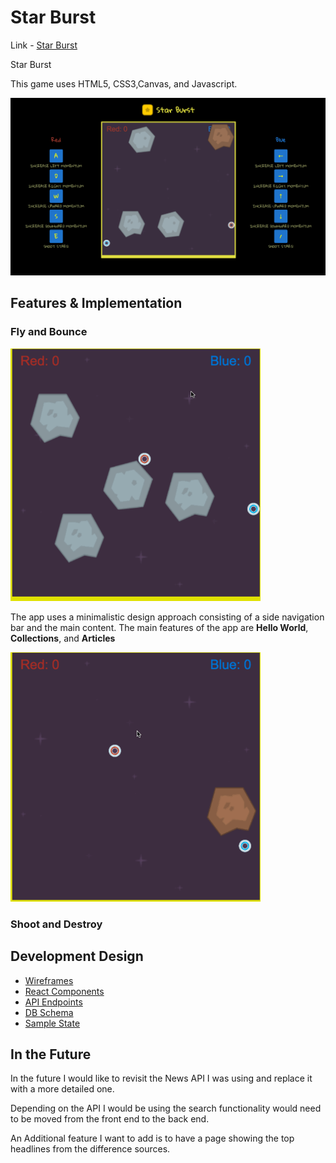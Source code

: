 # Star Burst

Link - [Star Burst](https://joeyjira.github.io/Star-Burst/)

Star Burst 

This game uses HTML5, CSS3,Canvas, and Javascript.

<img src="./docs/page.png" width="600px">

## Features & Implementation
### Fly and Bounce
<img src="./docs/starburst.gif" width="400px">

The app uses a minimalistic design approach consisting of a side navigation bar and the main content. The main features of the app are **Hello World**, **Collections**, and **Articles**

<img src="./docs/fight.gif" width="400px">

### Shoot and Destroy

## Development Design
* [Wireframes][wireframes]
* [React Components][components]
* [API Endpoints][api-endpoints]
* [DB Schema][schema]
* [Sample State][sample-state]

[wireframes]: /docs/wireframes
[components]: /docs/component-hierarchy.md
[sample-state]: /docs/sample-state.md
[api-endpoints]: /docs/api-endpoints.md
[schema]: /docs/schema.md

## In the Future

In the future I would like to revisit the News API I was using and replace it with a more detailed one.

Depending on the API I would be using the search functionality would need to be moved from the front end to the back end.  

An Additional feature I want to add is to have a page showing the top headlines from the difference sources.